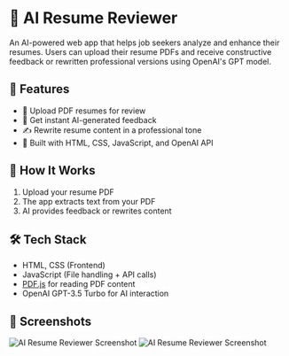 # 🧠 AI Resume Reviewer

An AI-powered web app that helps job seekers analyze and enhance their resumes. Users can upload their resume PDFs and receive constructive feedback or rewritten professional versions using OpenAI's GPT model.

## 💼 Features

- 📄 Upload PDF resumes for review
- 🧠 Get instant AI-generated feedback
- ✍️ Rewrite resume content in a professional tone
- 🧪 Built with HTML, CSS, JavaScript, and OpenAI API

## 🚀 How It Works

1. Upload your resume PDF
2. The app extracts text from your PDF
3. AI provides feedback or rewrites content

## 🛠 Tech Stack

- HTML, CSS (Frontend)
- JavaScript (File handling + API calls)
- [PDF.js](https://mozilla.github.io/pdf.js/) for reading PDF content
- OpenAI GPT-3.5 Turbo for AI interaction

## 📸 Screenshots

![AI Resume Reviewer Screenshot](https://github.com/user-attachments/assets/c7ef334a-4564-4ed8-90f8-c066c5163c0a)
![AI Resume Reviewer Screenshot](https://github.com/user-attachments/assets/3698870b-1212-44a7-94c3-f9411d018d81)



